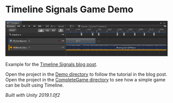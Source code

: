 # Timeline Signals Game Demo

![Alt text](Docs/Signals.png?raw=true "Title")

Example for the [Timeline Signals blog post](LINK). 

Open the project in the [Demo directory](/Demo) to follow the tutorial in the blog post.  
Open the project in the [CompleteGame directory](/CompleteGame) to see how a simple game can be built using Timeline.  

*Built with Unity 2019.1.0f2*
